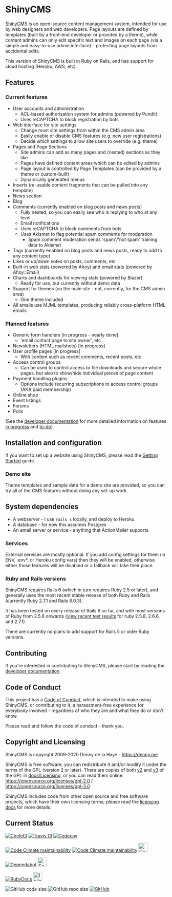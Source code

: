 # ShinyCMS

[ShinyCMS](https://shinycms.org/) is an open-source content management system, intended for use by web designers and web developers. Page layouts are defined by templates (built by a front-end developer or provided by a theme), while content admins can only edit specific text and images on each page (via a simple and easy-to-use admin interface) - protecting page layouts from accidental edits.

This version of ShinyCMS is built in Ruby on Rails, and has support for cloud hosting (Heroku, AWS, etc).


## Features

### Current features

* User accounts and administration
  * ACL-based authorisation system for admins (powered by Pundit)
  * Uses reCAPTCHA to block registration by bots
* Web interface for site settings
  * Change most site settings from within the CMS admin area
  * Easily enable or disable CMS features (e.g. new user registrations)
  * Decide which settings to allow site users to override (e.g. theme)
* Pages and Page Sections
  * Site admins can add as many pages and (nested) sections as they like
  * Pages have defined content areas which can be edited by admins
  * Page layout is controlled by Page Templates (can be provided by a theme or custom-built)
  * Dynamically generated menus
* Inserts (re-usable content fragments that can be pulled into any template)
* News section
* Blog
* Comments (currently enabled on blog posts and news posts)
  * Fully nested, so you can easily see who is replying to who at any level
  * Email notifications
  * Uses reCAPTCHA to block comments from bots
  * Uses Akismet to flag potential spam comments for moderation
    * Spam comment moderation sends 'spam'/'not spam' training data to Akismet
* Tags (currently enabled on blog posts and news posts, ready to add to any content type)
* Likes or up/down votes on posts, comments, etc
* Built-in web stats (powered by Ahoy) and email stats (powered by Ahoy::Email)
* Charts and dashboards for viewing stats (powered by Blazer)
  * Ready for use, but currently without demo data
* Support for themes (on the main site - not, currently, for the CMS admin area)
  * One theme included
* All emails use MJML templates, producing reliably cross-platform HTML emails

### Planned features

* Generic form handlers [in progress - nearly done]
  * 'email contact page to site owner', etc
* Newsletters (HTML mailshots) [in progress]
* User profile pages [in progress]
  * With content such as recent comments, recent posts, etc
* Access control groups
  * Can be used to control access to file downloads and secure whole pages,
    but also to show/hide individual pieces of page content
* Payment handling plugins
  * Options include recurring subscriptions to access control groups (AKA paid membership)
* Online shop
* Event listings
* Forums
* Polls

(See the [developer documentation](docs/Developer/index.md) for more detailed information on features [in progress](docs/Developer/in-progress.md) and [to-do](docs/Developer/TODO.md))


## Installation and configuration

If you want to set up a website using ShinyCMS, please read the [Getting Started](docs/Getting-Started.md) guide.

### Demo site

Theme templates and sample data for a demo site are provided, so you can try all of the CMS features without doing any set-up work.


## System dependencies

* A webserver - I use `rails s` locally, and deploy to Heroku
* A database - for now this assumes Postgres
* An email server or service - anything that ActionMailer supports

### Services

External services are mostly optional. If you add config settings for them (in ENV, .env*, or Heroku config vars) then they will be enabled, otherwise either those features will be disabled or a fallback will take their place.

### Ruby and Rails versions

ShinyCMS requires Rails 6 (which in turn requires Ruby 2.5 or later), and generally uses the most recent stable release of both Ruby and Rails (currently Ruby 2.7.1 and Rails 6.0.3).

It has been tested on every release of Rails 6 so far, and with most versions of Ruby from 2.5.8 onwards ([view recent test results][test results] for ruby 2.5.8, 2.6.6, and 2.7.1).

[Test results]: https://travis-ci.com/github/denny/ShinyCMS-ruby/builds/179189695

There are currently no plans to add support for Rails 5 or older Ruby versions.


## Contributing

If you're interested in contributing to ShinyCMS, please start by reading the
[developer documentation](Developers/index.md).


## Code of Conduct

This project has a [Code of Conduct](docs/code-of-conduct.md), which is intended to make using ShinyCMS, or contributing to it, a harassment-free experience for everybody involved - regardless of who they are and what they do or don't know.

Please read and follow the code of conduct - thank you.


## Copyright and Licensing

ShinyCMS is copyright 2009-2020 Denny de la Haye - https://denny.me

ShinyCMS is free software; you can redistribute it and/or modify it under the terms of the GPL (version 2 or later). There are copies of both [v2](docs/Licensing/gnu-gpl-2.0.md) and [v3](docs/Licensing/gnu-gpl-3.0.md) of the GPL in [docs/Licensing](docs/Licensing/index.md), or you can read them online: https://opensource.org/licenses/gpl-2.0 / https://opensource.org/licenses/gpl-3.0

ShinyCMS includes code from other open source and free software projects, which have their own licensing terms; please read the [licensing docs](docs/Licensing/index.md) for more details.


## Current Status

[![CircleCI](https://img.shields.io/circleci/build/github/denny/ShinyCMS-ruby?label=CircleCI&logo=circleci&logoColor=white&style=for-the-badge)](https://circleci.com/gh/denny/ShinyCMS-ruby)
[![Travis CI](https://img.shields.io/travis/com/denny/ShinyCMS-ruby?label=Travis%20CI&logo=travis&logoColor=white&style=for-the-badge)](https://travis-ci.com/denny/ShinyCMS-ruby)
[![Codecov](https://img.shields.io/codecov/c/github/denny/ShinyCMS-ruby?label=Codecov&logo=codecov&logoColor=white&style=for-the-badge)](https://codecov.io/gh/denny/ShinyCMS-ruby)

[![Code Climate maintainability](https://img.shields.io/codeclimate/maintainability-percentage/denny/ShinyCMS-ruby?label=CodeClimate&logo=code-climate&style=for-the-badge)](https://codeclimate.com/github/denny/ShinyCMS-ruby/maintainability)
[![Code Climate maintainability](https://img.shields.io/codeclimate/maintainability/denny/ShinyCMS-ruby?label=CodeClimate&logo=code-climate&style=for-the-badge)](https://codeclimate.com/github/denny/ShinyCMS-ruby/maintainability)
<a href="https://codebeat.co/projects/github-com-denny-shinycms-ruby-main"><img src="https://codebeat.co/badges/97ed8fca-23b4-469e-a7fb-fd3ec7f8e4d5" alt="CodeBeat (code quality)" height="28px"></a>

[![Dependabot](https://img.shields.io/static/v1?label=Dependabot&color=brightgreen&message=enabled&logo=dependabot&style=for-the-badge)](https://rubydoc.info/github/denny/ShinyCMS-ruby)
<a href="https://hakiri.io/github/denny/ShinyCMS-ruby/main"><img src="https://hakiri.io/github/denny/ShinyCMS-ruby/main.svg" alt="Security" height="28px"></a>

[![RubyDocs](https://img.shields.io/static/v1?label=RubyDocs&color=brightgreen&message=✓&logo=ruby&style=for-the-badge)](https://rubydoc.info/github/denny/ShinyCMS-ruby)
<a href="https://inch-ci.org/github/denny/ShinyCMS-ruby"><img src="https://inch-ci.org/github/denny/ShinyCMS-ruby.svg" alt="Inline Documentation" height="28px"></a>

![GitHub code size](https://img.shields.io/github/languages/code-size/denny/ShinyCMS-ruby?logo=github&style=for-the-badge)
![GitHub repo size](https://img.shields.io/github/repo-size/denny/ShinyCMS-ruby?logo=github&style=for-the-badge)
[![GitHub](https://img.shields.io/github/license/denny/ShinyCMS-ruby?color=blue&logo=gnu&style=for-the-badge)](https://opensource.org/licenses/gpl-2.0)
